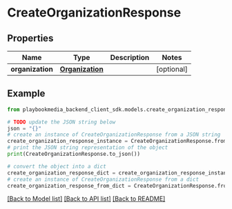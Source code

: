 # CreateOrganizationResponse


## Properties

Name | Type | Description | Notes
------------ | ------------- | ------------- | -------------
**organization** | [**Organization**](Organization.md) |  | [optional] 

## Example

```python
from playbookmedia_backend_client_sdk.models.create_organization_response import CreateOrganizationResponse

# TODO update the JSON string below
json = "{}"
# create an instance of CreateOrganizationResponse from a JSON string
create_organization_response_instance = CreateOrganizationResponse.from_json(json)
# print the JSON string representation of the object
print(CreateOrganizationResponse.to_json())

# convert the object into a dict
create_organization_response_dict = create_organization_response_instance.to_dict()
# create an instance of CreateOrganizationResponse from a dict
create_organization_response_from_dict = CreateOrganizationResponse.from_dict(create_organization_response_dict)
```
[[Back to Model list]](../README.md#documentation-for-models) [[Back to API list]](../README.md#documentation-for-api-endpoints) [[Back to README]](../README.md)


